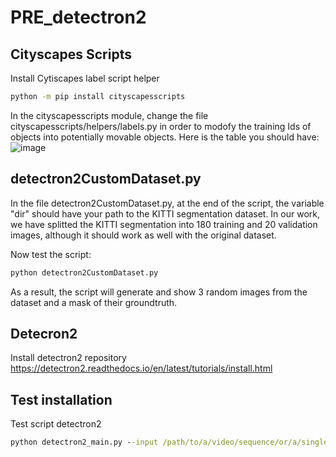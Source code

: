 # PRE_detectron2
## Cityscapes Scripts
Install Cytiscapes label script helper
```cmd
python -m pip install cityscapesscripts
```
In the cityscapesscripts module, change the file cityscapesscripts/helpers/labels.py in order to modofy the training Ids of objects into potentially movable objects. Here is the table you should have:
![image](https://user-images.githubusercontent.com/81633901/180443209-ba79a77c-9c58-4480-9474-f84ee2bbe220.png)

## detectron2CustomDataset.py

In the file detectron2CustomDataset.py, at the end of the script, the variable "dir" should have your path to the KITTI segmentation dataset. In our work, we have splitted the KITTI segmentation into 180 training and 20 validation images, although it should work as well with the original dataset.

Now test the script:

```cmd
python detectron2CustomDataset.py
```
As a result, the script will generate and show 3 random images from the dataset and a mask of their groundtruth.

## Detecron2

Install detectron2 repository
https://detectron2.readthedocs.io/en/latest/tutorials/install.html

## Test installation

Test script detectron2

```cmd
python detectron2_main.py --input /path/to/a/video/sequence/or/a/single/image/from/KITTI --dataset kitti --ckpt /path/to/model.pth
```


